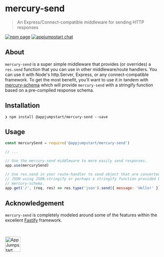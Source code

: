 # mercury-send
> An Express/Connect-compatible middleware for sending HTTP responses

[![npm page][npm-image]][npm-url]
[![appjumpstart chat][gitter-image]][gitter-url]

## About

`mercury-send` is a super simple middleware that provides (or overrides) a
`res.send` function that you can use in other middleware/route handlers. You
can use it with Node's http.Server, Express, or any connect-compatible
framework. To get the most benefit, you'll want to use it in tandem with
[mercury-schema](https://github.com/appjumpstart/mercury-schema) which will
provide `mercury-send` with a stringify function based on a pre-compiled
response schema.

## Installation

```fish
❯ npm install @appjumpstart/mercury-send --save
```

## Usage

```js
const mercurySend = require('@appjumpstart/mercury-send')

// ...

// Use the mercury-send middleware to more easily send responses.
app.use(mercurySend)

// Use res.send in your route-handler to send object that are converted to
// JSON using JSON.stringify or perhaps a stringify function provided by
// mercury-schema.
app.get('/', (req, res) => res.type('json').send({ message: 'Hello!' }))
```

## Acknowledgement

`mercury-send` is completely modeled around some of the features within the
excellent [Fastify](https://fastify.io) framework.

&nbsp;

<a href="https://github.com/appjumpstart">
  <img
    alt="AppJumpstart"
    src="https://appjumpstart.nyc3.digitaloceanspaces.com/assets/appjumpstart-transparent.png"
    height="50">
</a>

[npm-image]: https://img.shields.io/npm/v/@appjumpstart/mercury-schema.svg
[npm-url]: https://www.npmjs.com/package/@appjumpstart/mercury-schema
[gitter-image]: https://img.shields.io/gitter/room/appjumpstart/appjumpstart.svg
[gitter-url]: https://gitter.im/appjumpstart
